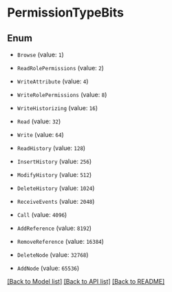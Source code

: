 # PermissionTypeBits


## Enum

* `Browse` (value: `1`)

* `ReadRolePermissions` (value: `2`)

* `WriteAttribute` (value: `4`)

* `WriteRolePermissions` (value: `8`)

* `WriteHistorizing` (value: `16`)

* `Read` (value: `32`)

* `Write` (value: `64`)

* `ReadHistory` (value: `128`)

* `InsertHistory` (value: `256`)

* `ModifyHistory` (value: `512`)

* `DeleteHistory` (value: `1024`)

* `ReceiveEvents` (value: `2048`)

* `Call` (value: `4096`)

* `AddReference` (value: `8192`)

* `RemoveReference` (value: `16384`)

* `DeleteNode` (value: `32768`)

* `AddNode` (value: `65536`)

[[Back to Model list]](../README.md#documentation-for-models) [[Back to API list]](../README.md#documentation-for-api-endpoints) [[Back to README]](../README.md)



